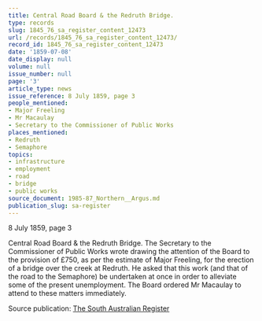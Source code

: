 ```yaml
---
title: Central Road Board & the Redruth Bridge.
type: records
slug: 1845_76_sa_register_content_12473
url: /records/1845_76_sa_register_content_12473/
record_id: 1845_76_sa_register_content_12473
date: '1859-07-08'
date_display: null
volume: null
issue_number: null
page: '3'
article_type: news
issue_reference: 8 July 1859, page 3
people_mentioned:
- Major Freeling
- Mr Macaulay
- Secretary to the Commissioner of Public Works
places_mentioned:
- Redruth
- Semaphore
topics:
- infrastructure
- employment
- road
- bridge
- public works
source_document: 1985-87_Northern__Argus.md
publication_slug: sa-register
---
```


8 July 1859, page 3

Central Road Board & the Redruth Bridge.  The Secretary to the Commissioner of Public Works wrote drawing the attention of the Board to the provision of £750, as per the estimate of Major Freeling, for the erection of a bridge over the creek at Redruth.  He asked that this work (and that of the road to the Semaphore) be undertaken at once in order to alleviate some of the present unemployment.  The Board ordered Mr Macaulay to attend to these matters immediately.

Source publication: [The South Australian Register](/publications/sa-register/)
